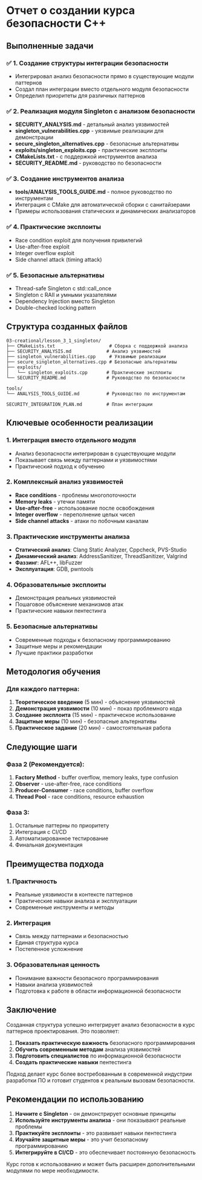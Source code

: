 # Отчет о создании курса безопасности C++

## Выполненные задачи

### ✅ 1. Создание структуры интеграции безопасности
- Интегрировал анализ безопасности прямо в существующие модули паттернов
- Создал план интеграции вместо отдельного модуля безопасности
- Определил приоритеты для различных паттернов

### ✅ 2. Реализация модуля Singleton с анализом безопасности
- **SECURITY_ANALYSIS.md** - детальный анализ уязвимостей
- **singleton_vulnerabilities.cpp** - уязвимые реализации для демонстрации
- **secure_singleton_alternatives.cpp** - безопасные альтернативы
- **exploits/singleton_exploits.cpp** - практические эксплоиты
- **CMakeLists.txt** - с поддержкой инструментов анализа
- **SECURITY_README.md** - руководство по безопасности

### ✅ 3. Создание инструментов анализа
- **tools/ANALYSIS_TOOLS_GUIDE.md** - полное руководство по инструментам
- Интеграция с CMake для автоматической сборки с санитайзерами
- Примеры использования статических и динамических анализаторов

### ✅ 4. Практические эксплоиты
- Race condition exploit для получения привилегий
- Use-after-free exploit
- Integer overflow exploit
- Side channel attack (timing attack)

### ✅ 5. Безопасные альтернативы
- Thread-safe Singleton с std::call_once
- Singleton с RAII и умными указателями
- Dependency Injection вместо Singleton
- Double-checked locking pattern

## Структура созданных файлов

```
03-creational/lesson_3_1_singleton/
├── CMakeLists.txt                    # Сборка с поддержкой анализа
├── SECURITY_ANALYSIS.md             # Анализ уязвимостей
├── singleton_vulnerabilities.cpp     # Уязвимые реализации
├── secure_singleton_alternatives.cpp # Безопасные альтернативы
├── exploits/
│   └── singleton_exploits.cpp       # Практические эксплоиты
└── SECURITY_README.md               # Руководство по безопасности

tools/
└── ANALYSIS_TOOLS_GUIDE.md          # Руководство по инструментам

SECURITY_INTEGRATION_PLAN.md         # План интеграции
```

## Ключевые особенности реализации

### 1. Интеграция вместо отдельного модуля
- Анализ безопасности интегрирован в существующие модули
- Показывает связь между паттернами и уязвимостями
- Практический подход к обучению

### 2. Комплексный анализ уязвимостей
- **Race conditions** - проблемы многопоточности
- **Memory leaks** - утечки памяти
- **Use-after-free** - использование после освобождения
- **Integer overflow** - переполнение целых чисел
- **Side channel attacks** - атаки по побочным каналам

### 3. Практические инструменты анализа
- **Статический анализ**: Clang Static Analyzer, Cppcheck, PVS-Studio
- **Динамический анализ**: AddressSanitizer, ThreadSanitizer, Valgrind
- **Фаззинг**: AFL++, libFuzzer
- **Эксплуатация**: GDB, pwntools

### 4. Образовательные эксплоиты
- Демонстрация реальных уязвимостей
- Пошаговое объяснение механизмов атак
- Практические навыки пентестинга

### 5. Безопасные альтернативы
- Современные подходы к безопасному программированию
- Защитные меры и рекомендации
- Лучшие практики разработки

## Методология обучения

### Для каждого паттерна:
1. **Теоретическое введение** (5 мин) - объяснение уязвимостей
2. **Демонстрация уязвимости** (10 мин) - показ проблемного кода
3. **Создание эксплоита** (15 мин) - практическое использование
4. **Защитные меры** (10 мин) - безопасные альтернативы
5. **Практическое задание** (20 мин) - самостоятельная работа

## Следующие шаги

### Фаза 2 (Рекомендуется):
1. **Factory Method** - buffer overflow, memory leaks, type confusion
2. **Observer** - use-after-free, race conditions
3. **Producer-Consumer** - race conditions, buffer overflow
4. **Thread Pool** - race conditions, resource exhaustion

### Фаза 3:
1. Остальные паттерны по приоритету
2. Интеграция с CI/CD
3. Автоматизированное тестирование
4. Финальная документация

## Преимущества подхода

### 1. Практичность
- Реальные уязвимости в контексте паттернов
- Практические навыки анализа и эксплуатации
- Современные инструменты и методы

### 2. Интеграция
- Связь между паттернами и безопасностью
- Единая структура курса
- Постепенное усложнение

### 3. Образовательная ценность
- Понимание важности безопасного программирования
- Навыки анализа уязвимостей
- Подготовка к работе в области информационной безопасности

## Заключение

Созданная структура успешно интегрирует анализ безопасности в курс паттернов проектирования. Это позволяет:

1. **Показать практическую важность** безопасного программирования
2. **Обучить современным методам** анализа уязвимостей
3. **Подготовить специалистов** по информационной безопасности
4. **Создать практические навыки** пентестинга

Подход делает курс более востребованным в современной индустрии разработки ПО и готовит студентов к реальным вызовам безопасности.

## Рекомендации по использованию

1. **Начните с Singleton** - он демонстрирует основные принципы
2. **Используйте инструменты анализа** - они показывают реальные проблемы
3. **Практикуйте эксплоиты** - это развивает навыки пентестинга
4. **Изучайте защитные меры** - это учит безопасному программированию
5. **Интегрируйте в CI/CD** - это обеспечивает постоянную безопасность

Курс готов к использованию и может быть расширен дополнительными модулями по мере необходимости.
